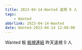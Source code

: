 ```yaml
---
title: 2023-04-14-Wanted 違規 0 人
tags:
    - Wanted
abbrlink: 2023-04-14-Wanted
date: Wanted-2023-04-14 12:00:00
---
```

Wanted 板 [板規連結](https://www.ptt.cc/bbs/Wanted/M.1608829773.A.D3B.html)
昨天違規 0 人
